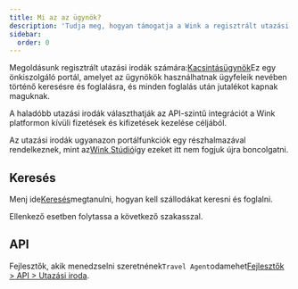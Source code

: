 ```yaml
---
title: Mi az az ügynök?
description: 'Tudja meg, hogyan támogatja a Wink a regisztrált utazási irodákat.'
sidebar:
  order: 0
---
```

Megoldásunk regisztrált utazási irodák számára:[Kacsintásügynök](https://agent.wink.travel)Ez egy önkiszolgáló portál, amelyet az ügynökök használhatnak ügyfeleik nevében történő keresésre és foglalásra, és minden foglalás után jutalékot kapnak maguknak.

A haladóbb utazási irodák választhatják az API-szintű integrációt a Wink platformon kívüli fizetések és kifizetések kezelése céljából.

Az utazási irodák ugyanazon portálfunkciók egy részhalmazával rendelkeznek, mint az[Wink Stúdió](/studio/what-is-studio)így ezeket itt nem fogjuk újra boncolgatni.

## Keresés

Menj ide[Keresés](/studio/search)megtanulni, hogyan kell szállodákat keresni és foglalni.

Ellenkező esetben folytassa a következő szakasszal.

## API

Fejlesztők, akik menedzselni szeretnének`Travel Agent`odamehet[Fejlesztők > API > Utazási iroda](/developers/apis/#travel-agent-api).

